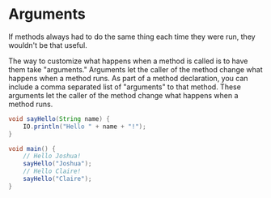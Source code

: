 # Arguments

If methods always had to do the same thing each time they were run, they wouldn't be that useful.

The way to customize what happens when a method is called is to have them take "arguments."
Arguments let the caller of the method change what happens when a method runs.
As part of a method declaration, you can include a comma separated list of "arguments"
to that method. These arguments let the caller of the method change what happens when a method runs.

```java
void sayHello(String name) {
    IO.println("Hello " + name + "!");
}

void main() {
    // Hello Joshua!
    sayHello("Joshua");
    // Hello Claire!
    sayHello("Claire");
}
```
